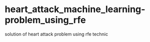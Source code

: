 # heart_attack_machine_learning-problem_using_rfe
solution of heart attack problem using rfe technic
